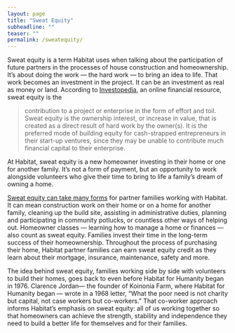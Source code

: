 ```yaml
---
layout: page
title: "Sweat Equity"
subheadline: ""
teaser: ""
permalink: /sweatequity/
---
```

Sweat equity is a term Habitat uses when talking about the participation of future partners in the processes of house construction and homeownership. It’s about doing the work — the hard work — to bring an idea to life.  That work becomes an investment in the project. It can be an investment as real as money or land.  According to [Investopedia](https://www.investopedia.com/terms/s/sweatequity.asp), an online financial resource, sweat equity is the

>contribution to a project or enterprise in the form of effort and toil. Sweat equity is the ownership interest, or increase in value, that is created as a direct result of hard work by the owner(s). It is the preferred mode of building equity for cash-strapped entrepreneurs in their start-up ventures, since they may be unable to contribute much financial capital to their enterprise.

At Habitat, sweat equity is a new homeowner investing in their home or one for another family. It’s not a form of payment, but an opportunity to work alongside volunteers who give their time to bring to life a family’s dream of owning a home.

[Sweat equity can take many forms](https://www.habitat.org/stories/this-is-my-house) for partner families working with Habitat. It can mean construction work on their home or on a home for another family, cleaning up the build site, assisting in administrative duties, planning and participating in community potlucks, or countless other ways of helping out. Homeowner classes — learning how to manage a home or finances — also count as sweat equity. Families invest their time in the long-term success of their homeownership. Throughout the process of purchasing their home, Habitat partner families can earn sweat equity credit as they learn about their mortgage, insurance, maintenance, safety and more.

The idea behind sweat equity, families working side by side with volunteers to build their homes, goes back to even before Habitat for Humanity began in 1976. Clarence Jordan— the founder of Koinonia Farm, where Habitat for Humanity began — wrote in a 1968 letter, “What the poor need is not charity but capital, not case workers but co-workers.”  That co-worker approach informs Habitat’s emphasis on sweat equity: all of us working together so that homeowners can achieve the strength, stability and independence they need to build a better life for themselves and for their families.
